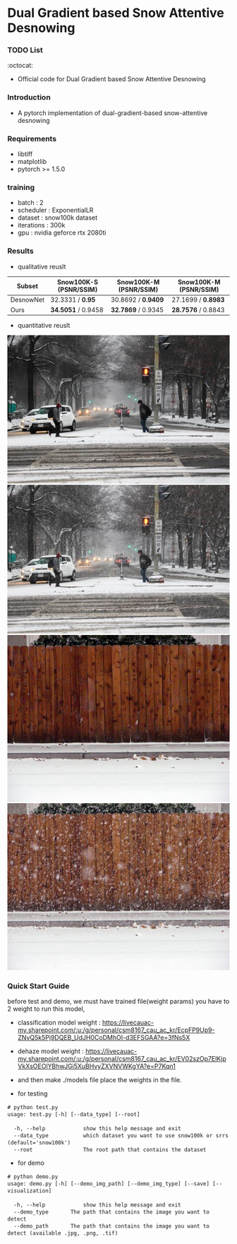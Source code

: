 # Dual Gradient based Snow Attentive Desnowing

### TODO List

:octocat:

- Official code for Dual Gradient based Snow Attentive Desnowing
 
### Introduction 

- A pytorch implementation of dual-gradient-based snow-attentive desnowing

### Requirements
- libtiff
- matplotlib
- pytorch >= 1.5.0


### training

- batch : 2
- scheduler : ExponentialLR
- dataset : snow100k dataset
- iterations : 300k
- gpu : nvidia geforce rtx 2080ti 
 
### Results

- qualitative reuslt

|Subset                    | Snow100K-S (PSNR/SSIM) | Snow100K-M (PSNR/SSIM) | Snow100K-M (PSNR/SSIM) |   
|--------------------------|------------------------|------------------------|------------------------| 
|DesnowNet                 | 32.3331 / **0.95**     |  30.8692 / **0.9409**  | 27.1699 / **0.8983**   |
|Ours                      | **34.5051** / 0.9458   | **32.7869** / 0.9345   | **28.7576** / 0.8843   |

- quantitative reuslt

![](./demo/desnow_sidewalk%20winter%20-grayscale%20-gray_01857.jpg)
![](./real_snow_img/sidewalk%20winter%20-grayscale%20-gray_01857.jpg)
![](./demo/desnow_sidewalk%20winter%20-grayscale%20-gray_02810.jpg)
![](./real_snow_img/sidewalk%20winter%20-grayscale%20-gray_02810.jpg)


### Quick Start Guide

before test and demo, we must have trained file(weight params) 
you have to 2 weight to run this model, 
- classification model weight : https://livecauac-my.sharepoint.com/:u:/g/personal/csm8167_cau_ac_kr/EcpFP9Up9-ZNvQ5k5Pj9DQEB_UdJH0CoDMhOI-d3EFSGAA?e=3fNs5X

- dehaze model weight : https://livecauac-my.sharepoint.com/:u:/g/personal/csm8167_cau_ac_kr/EV02szOp7ElKjpVkXsOEOlYBhwJGi5XuBHvyZXVNVWKgYA?e=P7Kqn1

- and then make ./models file place the weights in the file.

- for testing

```
# python test.py 
usage: test.py [-h] [--data_type] [--root] 

  -h, --help            show this help message and exit
  --data_type           which dataset you want to use snow100k or srrs (default='snow100k')
  --root                The root path that contains the dataset
```

- for demo

```
# python demo.py 
usage: demo.py [-h] [--demo_img_path] [--demo_img_type] [--save] [--visualization]

  -h, --help            show this help message and exit
  --demo_type       The path that contains the image you want to detect
  --demo_path       The path that contains the image you want to detect (available .jpg, .png, .tif)
```
